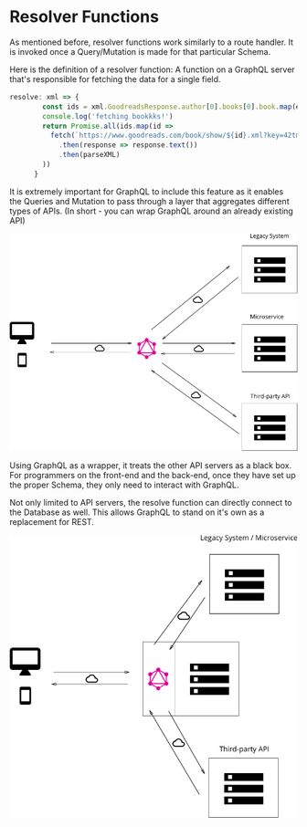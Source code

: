# Resolver Functions

As mentioned  before, resolver functions work similarly to a route handler. It is invoked once a Query/Mutation is made for that particular Schema. 

Here is the definition of a resolver function:  A function on a GraphQL server that's responsible for fetching the data for a single field. 



```javascript
resolve: xml => {
        const ids = xml.GoodreadsResponse.author[0].books[0].book.map(elem => elem.id[0]._)
        console.log('fetching bookkks!')
        return Promise.all(ids.map(id =>
          fetch(`https://www.goodreads.com/book/show/${id}.xml?key=42tmzmwXfJJzHcbXlBRg`)
            .then(response => response.text())
            .then(parseXML)
        ))
      }
```

It is extremely important for GraphQL to include this feature as it enables the Queries and Mutation to pass through a layer that aggregates different types of APIs. \(In short - you can wrap GraphQL around an already existing API\)

![GraphQL as a wrapper for multiple APIs](../.gitbook/assets/graphql-wrapper.png)

Using GraphQL as a wrapper, it treats the other API servers as a black box. For programmers on the front-end and the back-end, once they have set up the proper Schema, they only need to interact with GraphQL.



Not only limited to API servers, the resolve function can directly connect to the Database as well. This allows GraphQL to stand on it's own as a replacement for REST. 

![An image depicting how GraphQL can combine Databases with APIs](../.gitbook/assets/graphql-wrapper-database.png)



